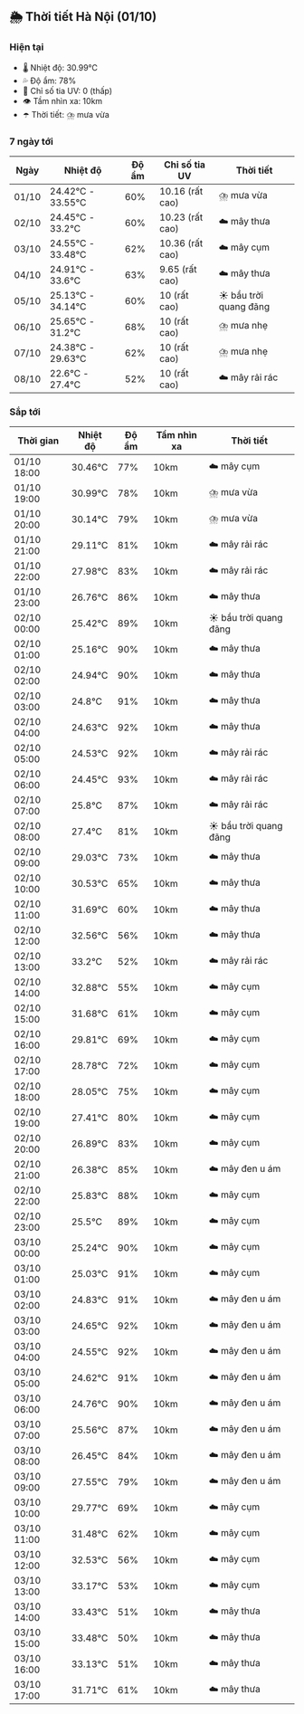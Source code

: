 ## 🌦️ Thời tiết Hà Nội (01/10)

### Hiện tại

- 🌡️ Nhiệt độ: 30.99℃
- 💦 Độ ẩm: 78%
- 🌟 Chỉ số tia UV: 0 (thấp)
- 👁️ Tầm nhìn xa: 10km
- ☂️ Thời tiết: ⛈️ mưa vừa

### 7 ngày tới

| Ngày | Nhiệt độ | Độ ẩm | Chỉ số tia UV | Thời tiết |
| --- | --- | --- | --- | --- |
| 01/10 | 24.42℃ - 33.55℃ | 60% | 10.16 (rất cao) | ⛈️ mưa vừa |
| 02/10 | 24.45℃ - 33.2℃ | 60% | 10.23 (rất cao) | ☁️ mây thưa |
| 03/10 | 24.55℃ - 33.48℃ | 62% | 10.36 (rất cao) | ☁️ mây cụm |
| 04/10 | 24.91℃ - 33.6℃ | 63% | 9.65 (rất cao) | ☁️ mây thưa |
| 05/10 | 25.13℃ - 34.14℃ | 60% | 10 (rất cao) | ☀️ bầu trời quang đãng |
| 06/10 | 25.65℃ - 31.2℃ | 68% | 10 (rất cao) | ⛈️ mưa nhẹ |
| 07/10 | 24.38℃ - 29.63℃ | 62% | 10 (rất cao) | ⛈️ mưa nhẹ |
| 08/10 | 22.6℃ - 27.4℃ | 52% | 10 (rất cao) | ☁️ mây rải rác |

### Sắp tới

| Thời gian | Nhiệt độ | Độ ẩm | Tầm nhìn xa | Thời tiết |
| --- | --- | --- | --- | --- |
| 01/10 18:00 | 30.46℃ | 77% | 10km | ☁️ mây cụm |
| 01/10 19:00 | 30.99℃ | 78% | 10km | ⛈️ mưa vừa |
| 01/10 20:00 | 30.14℃ | 79% | 10km | ⛈️ mưa vừa |
| 01/10 21:00 | 29.11℃ | 81% | 10km | ☁️ mây rải rác |
| 01/10 22:00 | 27.98℃ | 83% | 10km | ☁️ mây rải rác |
| 01/10 23:00 | 26.76℃ | 86% | 10km | ☁️ mây thưa |
| 02/10 00:00 | 25.42℃ | 89% | 10km | ☀️ bầu trời quang đãng |
| 02/10 01:00 | 25.16℃ | 90% | 10km | ☁️ mây thưa |
| 02/10 02:00 | 24.94℃ | 90% | 10km | ☁️ mây thưa |
| 02/10 03:00 | 24.8℃ | 91% | 10km | ☁️ mây thưa |
| 02/10 04:00 | 24.63℃ | 92% | 10km | ☁️ mây thưa |
| 02/10 05:00 | 24.53℃ | 92% | 10km | ☁️ mây rải rác |
| 02/10 06:00 | 24.45℃ | 93% | 10km | ☁️ mây rải rác |
| 02/10 07:00 | 25.8℃ | 87% | 10km | ☁️ mây rải rác |
| 02/10 08:00 | 27.4℃ | 81% | 10km | ☀️ bầu trời quang đãng |
| 02/10 09:00 | 29.03℃ | 73% | 10km | ☁️ mây thưa |
| 02/10 10:00 | 30.53℃ | 65% | 10km | ☁️ mây thưa |
| 02/10 11:00 | 31.69℃ | 60% | 10km | ☁️ mây thưa |
| 02/10 12:00 | 32.56℃ | 56% | 10km | ☁️ mây thưa |
| 02/10 13:00 | 33.2℃ | 52% | 10km | ☁️ mây rải rác |
| 02/10 14:00 | 32.88℃ | 55% | 10km | ☁️ mây cụm |
| 02/10 15:00 | 31.68℃ | 61% | 10km | ☁️ mây cụm |
| 02/10 16:00 | 29.81℃ | 69% | 10km | ☁️ mây cụm |
| 02/10 17:00 | 28.78℃ | 72% | 10km | ☁️ mây cụm |
| 02/10 18:00 | 28.05℃ | 75% | 10km | ☁️ mây cụm |
| 02/10 19:00 | 27.41℃ | 80% | 10km | ☁️ mây cụm |
| 02/10 20:00 | 26.89℃ | 83% | 10km | ☁️ mây cụm |
| 02/10 21:00 | 26.38℃ | 85% | 10km | ☁️ mây đen u ám |
| 02/10 22:00 | 25.83℃ | 88% | 10km | ☁️ mây cụm |
| 02/10 23:00 | 25.5℃ | 89% | 10km | ☁️ mây cụm |
| 03/10 00:00 | 25.24℃ | 90% | 10km | ☁️ mây cụm |
| 03/10 01:00 | 25.03℃ | 91% | 10km | ☁️ mây cụm |
| 03/10 02:00 | 24.83℃ | 91% | 10km | ☁️ mây đen u ám |
| 03/10 03:00 | 24.65℃ | 92% | 10km | ☁️ mây đen u ám |
| 03/10 04:00 | 24.55℃ | 92% | 10km | ☁️ mây đen u ám |
| 03/10 05:00 | 24.62℃ | 91% | 10km | ☁️ mây đen u ám |
| 03/10 06:00 | 24.76℃ | 90% | 10km | ☁️ mây đen u ám |
| 03/10 07:00 | 25.56℃ | 87% | 10km | ☁️ mây đen u ám |
| 03/10 08:00 | 26.45℃ | 84% | 10km | ☁️ mây đen u ám |
| 03/10 09:00 | 27.55℃ | 79% | 10km | ☁️ mây đen u ám |
| 03/10 10:00 | 29.77℃ | 69% | 10km | ☁️ mây cụm |
| 03/10 11:00 | 31.48℃ | 62% | 10km | ☁️ mây cụm |
| 03/10 12:00 | 32.53℃ | 56% | 10km | ☁️ mây cụm |
| 03/10 13:00 | 33.17℃ | 53% | 10km | ☁️ mây cụm |
| 03/10 14:00 | 33.43℃ | 51% | 10km | ☁️ mây thưa |
| 03/10 15:00 | 33.48℃ | 50% | 10km | ☁️ mây thưa |
| 03/10 16:00 | 33.13℃ | 51% | 10km | ☁️ mây thưa |
| 03/10 17:00 | 31.71℃ | 61% | 10km | ☁️ mây thưa |
